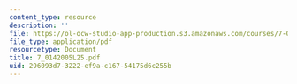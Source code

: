 ```yaml
---
content_type: resource
description: ''
file: https://ol-ocw-studio-app-production.s3.amazonaws.com/courses/7-014-introductory-biology-spring-2005/296093d73222ef9ac16754175d6c255b_7_0142005L25.pdf
file_type: application/pdf
resourcetype: Document
title: 7_0142005L25.pdf
uid: 296093d7-3222-ef9a-c167-54175d6c255b
---
```

